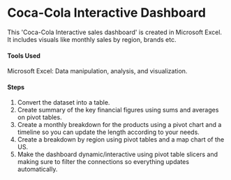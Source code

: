 # Coca-Cola Interactive Dashboard
This 'Coca-Cola Interactive sales dashboard' is created in Microsoft Excel. It includes visuals like monthly sales by region, brands etc.
#### Tools Used
Microsoft Excel: Data manipulation, analysis, and visualization.
#### Steps
1. Convert the dataset into a table.
2. Create summary of the key financial figures using sums and averages on pivot tables.
3. Create a monthly breakdown for the products using a pivot chart and a timeline so you can update the length according to your needs.
4. Create a breakdown by region using pivot tables and a map chart of the US.
5. Make the dashboard dynamic/interactive using pivot table slicers and making sure to filter the connections so everything updates automatically.
